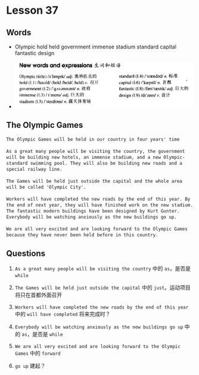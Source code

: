 # Lesson 37

## Words

- Olympic hold held government immense stadium standard capital fantastic design

- ![Words](../../../Images/Part2/04/words-37.png)

## The Olympic Games

```
The Olympic Games will be held in our country in four years' time

As a great many people will be visiting the country, the government will be building new hotels, an immense stadium, and a new Olympic-standard swimming pool. They will also be building new roads and a special railway line.

The Games will be held just outside the capital and the whole area will be called 'Olympic City'.

Workers will have completed the new roads by the end of this year. By the end of next year, they will have finished work on the new stadium. The fantastic modern buildings have been designed by Kurt Gunter. Everybody will be watching anxiously as the new buildings go up.

We are all very excited and are looking forward to the Olympic Games because they have never been held before in this country.
```

## Questions

1. `As a great many people will be visiting the country` 中的 `as`，是否是 `while`

2. `The Games will be held just outside the capital` 中的 `just`。运动项目将只在首都外面召开

3. `Workers will have completed the new roads by the end of this year` 中的 `will have completed` 将来完成时？

4. `Everybody will be watching anxiously as the new buildings go up` 中的 `as`，是否是 `while`

5. `We are all very excited and are looking forward to the Olympic Games` 中的 `forward`

6. `go up` 建起？
